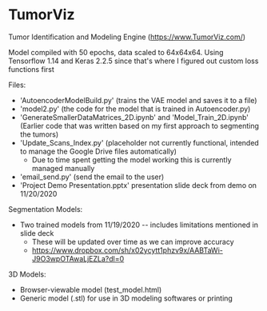 # TumorViz
Tumor Identification and Modeling Engine (https://www.TumorViz.com/)

Model compiled with 50 epochs, data scaled to 64x64x64. 
Using Tensorflow 1.14 and Keras 2.2.5 since that's where I figured out custom loss functions first

Files:
  - 'AutoencoderModelBuild.py' (trains the VAE model and saves it to a file)
  - 'model2.py' (the code for the model that is trained in Autoencoder.py)
  - 'GenerateSmallerDataMatrices_2D.ipynb' and 'Model_Train_2D.ipynb' (Earlier code that was written based on my first approach to segmenting the tumors)
  - 'Update_Scans_Index.py' (placeholder not currently functional, intended to manage the Google Drive files automatically)
    * Due to time spent getting the model working this is currently managed manually
  - 'email_send.py' (send the email to the user)
  - 'Project Demo Presentation.pptx' presentation slide deck from demo on 11/20/2020
  
Segmentation Models:
  - Two trained models from 11/19/2020 -- includes limitations mentioned in slide deck
    * These will be updated over time as we can improve accuracy
    * https://www.dropbox.com/sh/x02ycytt1phzv9x/AABTaWi-J9O3wpOTAwaLjEZLa?dl=0

3D Models:
  - Browser-viewable model (test_model.html)
  - Generic model (.stl) for use in 3D modeling softwares or printing
